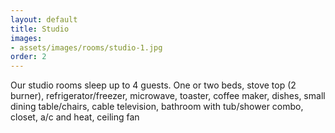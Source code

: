 ```yaml
---
layout: default
title: Studio
images:
- assets/images/rooms/studio-1.jpg
order: 2
---
```


Our studio rooms sleep up to 4 guests. One or two beds, stove top (2 burner), refrigerator/freezer, microwave, toaster, coffee maker, dishes, small dining table/chairs, cable television, bathroom with tub/shower combo, closet, a/c and heat, ceiling fan
